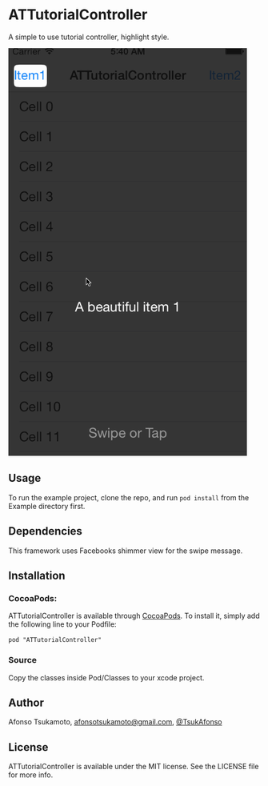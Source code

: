 # ATTutorialController

A simple to use tutorial controller, highlight style.

![ATTutorialController Gif](/Example/ATTutorialController/screenshot.gif "ATTutorialController Gif")

## Usage

To run the example project, clone the repo, and run `pod install` from the Example directory first.

## Dependencies

This framework uses Facebooks shimmer view for the swipe message. 

## Installation

### CocoaPods:

ATTutorialController is available through [CocoaPods](http://cocoapods.org). To install
it, simply add the following line to your Podfile:

    pod "ATTutorialController"

### Source

Copy the classes inside Pod/Classes to your xcode project.

## Author

Afonso Tsukamoto, afonsotsukamoto@gmail.com, [@TsukAfonso](https://twitter.com/TsukAfonso)

## License

ATTutorialController is available under the MIT license. See the LICENSE file for more info.

